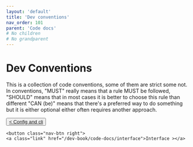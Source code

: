 ```yaml
---
layout: 'default'
title: 'Dev conventions'
nav_order: 101
parent: 'Code docs'
# No children
# No grandparent
---
```


# Dev Conventions

This is a collection of code conventions, some of them are strict some not. In conventions, "MUST" really means that a
rule MUST be followed, "SHOULD" means that in most cases it is better to choose this rule than different "CAN (be)"
means that there's a preferred way to do something but it is either optional either often requires another approach.
<div class="nav-btn-block">
    <button class="nav-btn left">
    <a class="link" href="/dev-book/code-docs/config-and-cli">< Config and cli</a>
</button>

    <button class="nav-btn right">
    <a class="link" href="/dev-book/code-docs/interface">Interface ></a>
</button>

</div>
